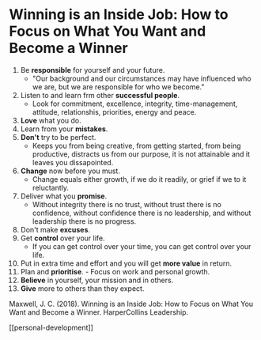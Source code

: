 # Winning is an Inside Job: How to Focus on What You Want and Become a Winner

1.  Be **responsible** for yourself and your future.
	- "Our background and our circumstances may have influenced who we are, but we are responsible for who we become."
2.  Listen to and learn frm other **successful people**.
	- Look for commitment, excellence, integrity, time-management, attitude, relationshis, priorities, energy and peace.
3.  **Love** what you do.
4.  Learn from your **mistakes**.
5.  **Don't** try to be perfect.
	- Keeps you from being creative, from getting started, from being productive, distracts us from our purpose, it is not attainable and it leaves you dissapointed.
6.  **Change** now before you must.
	- Change equals either growth, if we do it readily, or grief if we to it reluctantly.
7.  Deliver what you **promise**.
	- Without integrity there is no trust, without trust there is no confidence, without confidence there is no leadership, and without leadership there is no progress.
8.  Don't make **excuses**.
9.  Get **control** over your life.
	- If you can get control over your time, you can get control over your life.
10.  Put in extra time and effort and you will get **more value** in return.
11.  Plan and **prioritise**.
	- Focus on work and personal growth.
12.  **Believe** in yourself, your mission and in others.
13.  **Give** more to others than they expect.

Maxwell, J. C. (2018). Winning is an Inside Job: How to Focus on What You Want and Become a Winner. HarperCollins Leadership.

[[personal-development]]